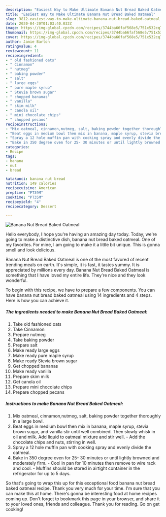 ```yaml
---
description: "Easiest Way to Make Ultimate Banana Nut Bread Baked Oatmeal"
title: "Easiest Way to Make Ultimate Banana Nut Bread Baked Oatmeal"
slug: 3812-easiest-way-to-make-ultimate-banana-nut-bread-baked-oatmeal
date: 2020-04-20T01:03:40.032Z
image: https://img-global.cpcdn.com/recipes/3744ba66faf568e5/751x532cq70/banana-nut-bread-baked-oatmeal-recipe-main-photo.jpg
thumbnail: https://img-global.cpcdn.com/recipes/3744ba66faf568e5/751x532cq70/banana-nut-bread-baked-oatmeal-recipe-main-photo.jpg
cover: https://img-global.cpcdn.com/recipes/3744ba66faf568e5/751x532cq70/banana-nut-bread-baked-oatmeal-recipe-main-photo.jpg
author: Janie Barton
ratingvalue: 4
reviewcount: 11
recipeingredient:
- " old fashioned oats"
- " Cinnamon"
- " nutmeg"
- " baking powder"
- " salt"
- " large eggs"
- " pure maple syrup"
- " Stevia brown sugar"
- " chopped bananas"
- " vanilla"
- " skim milk"
- " canola oil"
- " mini chocolate chips"
- " chopped pecans"
recipeinstructions:
- "Mix oatmeal, cinnamon,nutmeg, salt, baking powder together thoroughly in a large bowl."
- "Beat eggs in medium bowl then mix in banana, maple syrup, stevia brown sugar, and vanilla stir until well combined. Then slowly whisk in oil and milk. Add liquid to oatmeal mixture and stir well. Add the chocolate chips and nuts, stirring in well."
- "Spray a 12 hole muffin pan with cooking spray and evenly divide the oatmeal."
- "Bake in 350 degree oven for 25- 30 minutes or until lightly browned and moderately firm. Cool in pan for 10 minutes then remove to wire rack and cool. Muffins should be stored in airtight container in the refrigerator for up to 5 days."
categories:
- Recipe
tags:
- banana
- nut
- bread

katakunci: banana nut bread 
nutrition: 149 calories
recipecuisine: American
preptime: "PT39M"
cooktime: "PT35M"
recipeyield: "4"
recipecategory: Dessert

---
```



![Banana Nut Bread Baked Oatmeal](https://img-global.cpcdn.com/recipes/3744ba66faf568e5/751x532cq70/banana-nut-bread-baked-oatmeal-recipe-main-photo.jpg)

Hello everybody, I hope you're having an amazing day today. Today, we're going to make a distinctive dish, banana nut bread baked oatmeal. One of my favorites. For mine, I am going to make it a little bit unique. This is gonna smell and look delicious.

Banana Nut Bread Baked Oatmeal is one of the most favored of recent trending meals on earth. It's simple, it is fast, it tastes yummy. It is appreciated by millions every day. Banana Nut Bread Baked Oatmeal is something that I have loved my entire life. They're nice and they look wonderful.




To begin with this recipe, we have to prepare a few components. You can have banana nut bread baked oatmeal using 14 ingredients and 4 steps. Here is how you can achieve it.

<!--inarticleads1-->

##### The ingredients needed to make Banana Nut Bread Baked Oatmeal:

1. Take  old fashioned oats
1. Take  Cinnamon
1. Prepare  nutmeg
1. Take  baking powder
1. Prepare  salt
1. Make ready  large eggs
1. Make ready  pure maple syrup
1. Make ready  Stevia brown sugar
1. Get  chopped bananas
1. Make ready  vanilla
1. Prepare  skim milk
1. Get  canola oil
1. Prepare  mini chocolate chips
1. Prepare  chopped pecans




<!--inarticleads2-->

##### Instructions to make Banana Nut Bread Baked Oatmeal:

1. Mix oatmeal, cinnamon,nutmeg, salt, baking powder together thoroughly in a large bowl.
1. Beat eggs in medium bowl then mix in banana, maple syrup, stevia brown sugar, and vanilla stir until well combined. Then slowly whisk in oil and milk. Add liquid to oatmeal mixture and stir well. - Add the chocolate chips and nuts, stirring in well.
1. Spray a 12 hole muffin pan with cooking spray and evenly divide the oatmeal.
1. Bake in 350 degree oven for 25- 30 minutes or until lightly browned and moderately firm. - Cool in pan for 10 minutes then remove to wire rack and cool. - Muffins should be stored in airtight container in the refrigerator for up to 5 days.




So that's going to wrap this up for this exceptional food banana nut bread baked oatmeal recipe. Thank you very much for your time. I'm sure that you can make this at home. There's gonna be interesting food at home recipes coming up. Don't forget to bookmark this page in your browser, and share it to your loved ones, friends and colleague. Thank you for reading. Go on get cooking!
